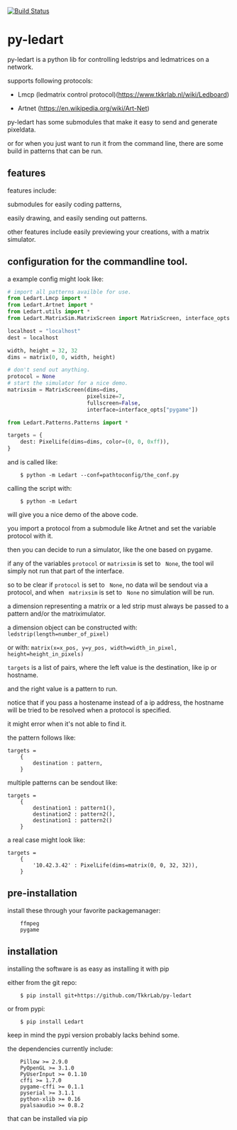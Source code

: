[![Build Status](https://travis-ci.org/TkkrLab/py-ledart.svg?branch=master)](https://travis-ci.org/TkkrLab/py-ledart)

py-ledart
==========
py-ledart is a python lib for controlling ledstrips and ledmatrices on a network.

supports following protocols:

* Lmcp (ledmatrix control protocol)(https://www.tkkrlab.nl/wiki/Ledboard)

* Artnet (https://en.wikipedia.org/wiki/Art-Net)


py-ledart has some submodules that make it easy to send and generate pixeldata.

or for when you just want to run it from the command line, 
there are some build in patterns that can be run.

## features
features include:

submodules for easily coding patterns,

easily drawing, and easily sending out patterns.

other features include easily previewing your creations, with a matrix simulator.


## configuration for the commandline tool.
a example config might look like:
```python
# import all patterns availble for use.
from Ledart.Lmcp import *
from Ledart.Artnet import *
from Ledart.utils import *
from Ledart.MatrixSim.MatrixScreen import MatrixScreen, interface_opts

localhost = "localhost"
dest = localhost

width, height = 32, 32
dims = matrix(0, 0, width, height)

# don't send out anything.
protocol = None
# start the simulator for a nice demo.
matrixsim = MatrixScreen(dims=dims,
                         pixelsize=7,
                         fullscreen=False,
                         interface=interface_opts["pygame"])

from Ledart.Patterns.Patterns import *

targets = {
    dest: PixelLife(dims=dims, color=(0, 0, 0xff)),
}


```
and is called like:
```
    $ python -m Ledart --conf=pathtoconfig/the_conf.py
```

calling the script with:
```
    $ python -m Ledart
```

will give you a nice demo of the above code.


you import a protocol from a submodule like Artnet and set the variable protocol with it.

then you can decide to run a simulator, like the one based on pygame.

if any of the variables ``` protocol ``` or ``` matrixsim ``` is set to ``` None```, the tool wil simply not run that part of the interface.

so to be clear if ``` protocol ``` is set to ``` None```, no data wil be sendout via a protocol,
and when ``` matrixsim``` is set to ``` None``` no simulation will be run.

a dimension representing a matrix or a led strip must always be passed to a pattern and/or the matriximulator.

a dimension object can be constructed with: ``` ledstrip(length=number_of_pixel) ```

or with: ``` matrix(x=x_pos, y=y_pos, width=width_in_pixel, height=height_in_pixels) ```

```targets``` is a list of pairs,
where the left value is the destination, like ip or hostname.

and the right value is a pattern to run.

notice that if you pass a hostename instead of a ip address, the hostname will be tried to be resolved when a protocol is specified.

it might error when it's not able to find it.

the pattern follows like:
```
targets = 
    {
        destination : pattern,
    }
```

multiple patterns can be sendout like:

```
targets = 
    {
        destination1 : pattern1(),
        destination2 : pattern2(),
        destination1 : pattern2()
    }
```

a real case might look like:
```
targets = 
    {
        '10.42.3.42' : PixelLife(dims=matrix(0, 0, 32, 32)),
    }
```

## pre-installation
install these through your favorite packagemanager:
```
    ffmpeg
    pygame
```

## installation
installing the software is as easy as installing it with pip

either from the git repo:
```
    $ pip install git+https://github.com/TkkrLab/py-ledart
```

or from pypi:
```
    $ pip install Ledart
```
keep in mind the pypi version probably lacks behind some.

the dependencies currently include:
```
    Pillow >= 2.9.0
    PyOpenGL >= 3.1.0
    PyUserInput >= 0.1.10
    cffi >= 1.7.0
    pygame-cffi >= 0.1.1
    pyserial >= 3.1.1
    python-xlib >= 0.16
    pyalsaaudio >= 0.8.2
```
that can be installed via pip

